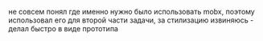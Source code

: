 не совсем понял где именно нужно было использовать mobx, поэтому использовал его для второй части задачи, за стилизацию извиняюсь - делал быстро в виде прототипа
